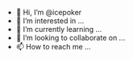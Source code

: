 - 👋 Hi, I’m @icepoker
- 👀 I’m interested in ...
- 🌱 I’m currently learning ...
- 💞️ I’m looking to collaborate on ...
- 📫 How to reach me ...

<!---
icepoker/icepoker is a ✨ special ✨ repository because its `README.md` (this file) appears on your GitHub profile.
You can click the Preview link to take a look at your changes.
--->
